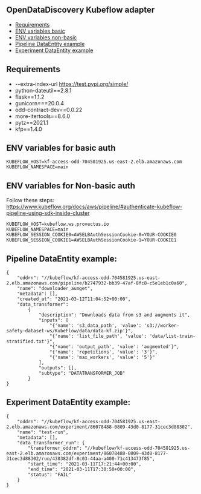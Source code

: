 ## OpenDataDiscovery Kubeflow adapter
* [Requirements](#requirements)
* [ENV variables basic](#env-variables-for-basic-auth)
* [ENV variables non-basic](#env-variables-for-non-basic-auth)
* [Pipeline DataEntity example](#dataset-structure-example)
* [Experiment DataEntity example](#metadata-structure-example)

 
## Requirements 
* --extra-index-url https://test.pypi.org/simple/
* python-dateutil==2.8.1
* flask==1.1.2
* gunicorn===20.0.4
* odd-contract-dev==0.0.22
* more-itertools==8.6.0
* pytz==2021.1
* kfp==1.4.0


## ENV variables for basic auth
```
KUBEFLOW_HOST=kf-access-odd-704581925.us-east-2.elb.amazonaws.com
KUBEFLOW_NAMESPACE=main
```

## ENV variables for Non-basic auth
Follow these steps: https://www.kubeflow.org/docs/aws/pipeline/#authenticate-kubeflow-pipeline-using-sdk-inside-cluster
```
KUBEFLOW_HOST=kubeflow.ws.provectus.io
KUBEFLOW_NAMESPACE=main
KUBEFLOW_SESSION_COOKIE0=AWSELBAuthSessionCookie-0=YOUR-COOKIE0
KUBEFLOW_SESSION_COOKIE1=AWSELBAuthSessionCookie-1=YOUR-COOKIE1
```

## Pipeline DataEntity example:
```
{
    "oddrn": "//kubeflow/kf-access-odd-704581925.us-east-2.elb.amazonaws.com/pipeline/b2747932-bb39-47af-8fc8-c5e1eb1c0a60",
    "name": "downloader_aumget",
    "metadata": [],
    "created_at": "2021-03-12T11:04:52+00:00",
    "data_transformer": 
        {
            "description": "Downloads data from s3 and augments it",
            "inputs": [
                "{'name': 's3_data_path', 'value': 's3://worker-safety-dataset-ws/KubeFlow/data/data-kf.zip'}",
                "{'name': 'list_file_path', 'value': 'data/list-train-stratified.txt'}",
                "{'name': 'output_path', 'value': 'augmented'}",
                "{'name': 'repetitions', 'value': '3'}",
                "{'name': 'max_workers', 'value': '5'}"
            ],
            "outputs": [],
            "subtype": "DATATRANSFORMER_JOB"
        }
}
```

## Experiment DataEntity example:
```
{
    "oddrn": "//kubeflow/kf-access-odd-704581925.us-east-2.elb.amazonaws.com/experiment/86078488-0809-43d0-8177-31cec3d88302",
    "name": "test-run",
    "metadata": [],
    "data_transformer_run": {
        "transformer_oddrn": "//kubeflow/kf-access-odd-704581925.us-east-2.elb.amazonaws.com/experiment/86078488-0809-43d0-8177-31cec3d88302/run/438382df-8c03-44aa-a400-71c413473f85",
        "start_time": "2021-03-11T17:21:44+00:00",
        "end_time": "2021-03-11T17:30:50+00:00",
        "status": "FAIL"
    }
}
```
